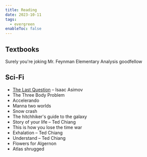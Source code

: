 ```yaml
---
title: Reading
date: 2023-10-11
tags:
  - evergreen
enableToc: false
---
```

## Textbooks
Surely you're joking Mr. Feynman
Elementary Analysis
goodfellow

## Sci-Fi
- [The Last Question](https://users.ece.cmu.edu/~gamvrosi/thelastq.html) – Isaac Asimov
- The Three Body Problem
- Accelerando
- Manna two worlds
- Snow crash
- The hitchhiker's guide to the galaxy
- Story of your life – Ted Chiang
- This is how you lose the time war
- Exhalation – Ted Chiang
- Understand – Ted Chiang
- Flowers for Algernon
- Atlas shrugged